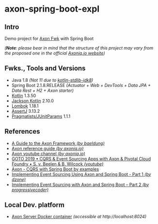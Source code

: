 # axon-spring-boot-expl

## Intro
Demo project for [Axon Fwk](http://axoniq.io) with Spring Boot

_(**Note**: please bear in mind that the structure of this project may vary from the proposed one in the official [Axoniq.io website](https://docs.axoniq.io/reference-guide/quick-start))_ 

## Fwks., Tools and Versions
- Java 1.8 _(Not 11 due to [kotlin-stdlib-jdk8](https://mvnrepository.com/artifact/org.jetbrains.kotlin/kotlin-stdlib-jdk8/1.3.50))_
- Spring Boot 2.1.8.RELEASE _(Actuator + Web + DevTools + Data JPA + Data Rest + H2 + Axon starter)_
- [Kotlin](https://mvnrepository.com/artifact/org.jetbrains.kotlin/kotlin-stdlib-jdk8/1.3.50) 1.3.50
- [Jackson Kotlin](https://mvnrepository.com/artifact/com.fasterxml.jackson.module/jackson-module-kotlin/2.10.0) 2.10.0
- [Lombok](https://projectlombok.org/) 1.18.1
- [AssertJ](https://joel-costigliola.github.io/assertj/) 3.13.2
- [Pragmatists/JUnitParams](https://github.com/Pragmatists/JUnitParams) 1.1.1

## References
- [A Guide to the Axon Framework _(by baeldung)_](https://www.baeldung.com/axon-cqrs-event-sourcing)
- [Axon reference guide _(by axoniq.io)_](https://docs.axoniq.io/reference-guide/)
- [Axon youtube channel _(by axoniq.io)_](https://www.youtube.com/channel/UCQb0g7zJCWrzkpxznSUkERw/videos)
- [GOTO 2019 • CQRS & Event Sourcing Apps with Axon & Pivotal Cloud Foundry • S. v. Beelen & B. Wilcock _(youtube)_](https://www.youtube.com/watch?v=moRDmcl5_WY)
- [Axon - CQRS with Spring Boot by examples](https://sgitario.github.io/axon-by-example/)
- [Implementing Event Sourcing Using Axon and Spring Boot - Part 1 _(by dzone)_](https://dzone.com/articles/implementing-event-sourcing-using-axon-and-spring)
- [Implementing Event Sourcing with Axon and Spring Boot – Part 2 _(by progressivecoder)_](http://progressivecoder.com/implementing-event-sourcing-with-axon-and-spring-boot-part-2/)

## Local Dev. platform
- [Axon Server Docker container](https://hub.docker.com/r/axoniq/axonserver/) _(accessible at http://localhost:8024)_
